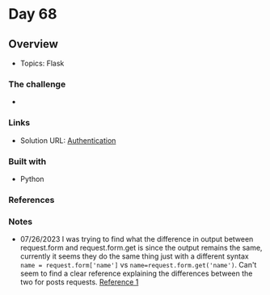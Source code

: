 # Day 68

## Overview

- Topics: Flask 

### The challenge

- 

### Links

- Solution URL: [Authentication](https://github.com/Mikerniker/100_Days_of_Python/tree/main/Day68)

### Built with

- Python

### References


### Notes

- 07/26/2023 I was trying to find what the difference in output between request.form and request.form.get is since the output remains the same,  currently it seems they do the same thing just with a different syntax ``` name = request.form['name']``` vs ```name=request.form.get('name')```. Can't seem to find a clear reference explaining the differences between the two for posts requests. [Reference 1](https://code.luasoftware.com/tutorials/flask/flask-get-request-parameters-get-post-and-json)